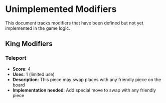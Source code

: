 # Unimplemented Modifiers

This document tracks modifiers that have been defined but not yet implemented in the game logic.

## King Modifiers

### Teleport

- **Score**: 4
- **Uses**: 1 (limited use)
- **Description**: This piece may swap places with any friendly piece on the board
- **Implementation needed**: Add special move to swap with any friendly piece
